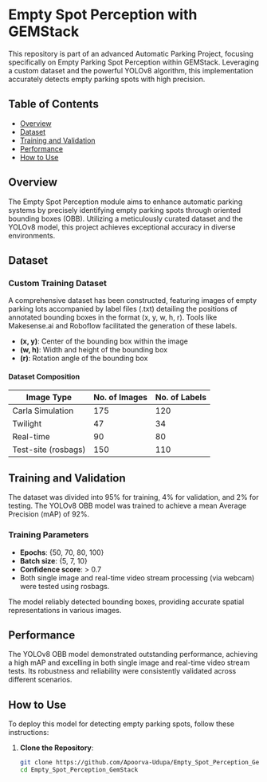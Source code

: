 # Empty Spot Perception with GEMStack

This repository is part of an advanced Automatic Parking Project, focusing specifically on Empty Parking Spot Perception within GEMStack. Leveraging a custom dataset and the powerful YOLOv8 algorithm, this implementation accurately detects empty parking spots with high precision.

## Table of Contents

- [Overview](#overview)
- [Dataset](#dataset)
- [Training and Validation](#training-and-validation)
- [Performance](#performance)
- [How to Use](#how-to-use)

## Overview

The Empty Spot Perception module aims to enhance automatic parking systems by precisely identifying empty parking spots through oriented bounding boxes (OBB). Utilizing a meticulously curated dataset and the YOLOv8 model, this project achieves exceptional accuracy in diverse environments.

## Dataset

### Custom Training Dataset

A comprehensive dataset has been constructed, featuring images of empty parking lots accompanied by label files (.txt) detailing the positions of annotated bounding boxes in the format (x, y, w, h, r). Tools like Makesense.ai and Roboflow facilitated the generation of these labels.

- **(x, y)**: Center of the bounding box within the image
- **(w, h)**: Width and height of the bounding box
- **(r)**: Rotation angle of the bounding box

#### Dataset Composition

| Image Type       | No. of Images | No. of Labels |
|------------------|---------------|---------------|
| Carla Simulation | 175           | 120           |
| Twilight         | 47            | 34            |
| Real-time        | 90            | 80            |
| Test-site (rosbags) | 150         | 110           |

## Training and Validation

The dataset was divided into 95% for training, 4% for validation, and 2% for testing. The YOLOv8 OBB model was trained to achieve a mean Average Precision (mAP) of 92%.

### Training Parameters

- **Epochs**: {50, 70, 80, 100}
- **Batch size**: {5, 7, 10}
- **Confidence score**: > 0.7
- Both single image and real-time video stream processing (via webcam) were tested using rosbags.

The model reliably detected bounding boxes, providing accurate spatial representations in various images.

## Performance

The YOLOv8 OBB model demonstrated outstanding performance, achieving a high mAP and excelling in both single image and real-time video stream tests. Its robustness and reliability were consistently validated across different scenarios.

## How to Use

To deploy this model for detecting empty parking spots, follow these instructions:

1. **Clone the Repository**:
   ```bash
   git clone https://github.com/Apoorva-Udupa/Empty_Spot_Perception_GemStack.git
   cd Empty_Spot_Perception_GemStack
